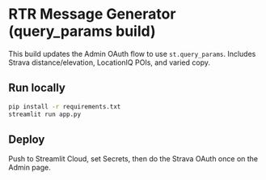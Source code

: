 # RTR Message Generator (query_params build)

This build updates the Admin OAuth flow to use `st.query_params`.
Includes Strava distance/elevation, LocationIQ POIs, and varied copy.

## Run locally
```bash
pip install -r requirements.txt
streamlit run app.py
```
## Deploy
Push to Streamlit Cloud, set Secrets, then do the Strava OAuth once on the Admin page.
